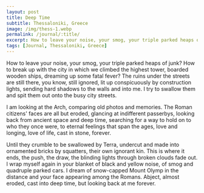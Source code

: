 ```yaml
---
layout: post
title: Deep Time
subtitle: Thessaloniki, Greece
image: /img/thess-1.webp
permalink: /journal/:title/
excerpt: How to leave your noise, your smog, your triple parked heaps of junk? How to break up with the city in which we climbed the highest tower, boarded wooden ships, dreaming up some fatal fever?
tags: [Journal, Thessaloniki, Greece]
---
```

How to leave your noise, your smog, your triple parked heaps of junk? How to break up with the city in which we climbed the highest tower, boarded wooden ships, dreaming up some fatal fever? The ruins under the streets are still there, you know, still ignored, lit up conspicuously by construction lights, sending hard shadows to the walls and into me. I try to swallow them and spit them out onto the busy city streets.

I am looking at the Arch, comparing old photos and memories. The Roman citizens' faces are all but eroded, glancing at indifferent passerbys, looking back from ancient space and deep time, searching for a way to hold on to who they once were, to eternal feelings that span the ages, love and longing, love of life, cast in stone, forever.

Until they crumble to be swallowed by Terra, undercut and made into ornamented bricks by squatters, their own ignorant kin. This is where it ends, the push, the draw, the blinding lights through broken clouds fade out. I wrap myself again in your blanket of black and yellow noise, of smog and quadruple parked cars. I dream of snow-capped Mount Olymp in the distance and your face appearing among the Romans. Abject, almost eroded, cast into deep time, but looking back at me forever.
